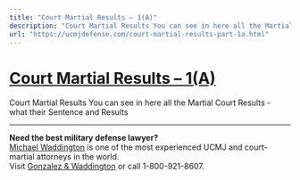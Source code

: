 ```yaml
---
title: "Court Martial Results – 1(A)"
description: "Court Martial Results You can see in here all the Martial Court Results - what their Sentence and Results "
url: "https://ucmjdefense.com/court-martial-results-part-1a.html"
---
```


# [Court Martial Results – 1(A)](https://ucmjdefense.com/court-martial-results-part-1a.html)

Court Martial Results You can see in here all the Martial Court Results - what their Sentence and Results 

---

**Need the best military defense lawyer?**  
[Michael Waddington](https://ucmjdefense.com/attorneys/michael-stewart-waddington-partner.html) is one of the most experienced UCMJ and court-martial attorneys in the world.  
Visit [Gonzalez & Waddington](https://ucmjdefense.com) or call 1-800-921-8607.
